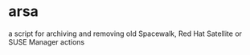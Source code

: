 arsa
====

a script for archiving and removing old Spacewalk, Red Hat Satellite or SUSE Manager actions
